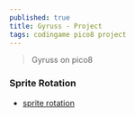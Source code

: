 ```yaml
---
published: true
title: Gyruss - Project
tags: codingame pico8 project
---
```

> Gyruss on pico8

### Sprite Rotation
- [sprite rotation](https://www.lexaloffle.com/bbs/?tid=31642)